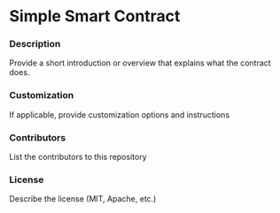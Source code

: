 # Simple Smart Contract

### Description
Provide a short introduction or overview that explains what the contract does.

### Customization
If applicable, provide customization options and instructions

### Contributors
List the contributors to this repository

### License
Describe the license (MIT, Apache, etc.)
